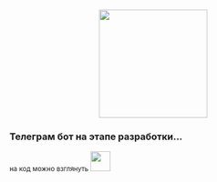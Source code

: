 <h1 align="center"> 
<img src="https://thumbs.gfycat.com/LittleBestAmoeba-size_restricted.gif" height="190"/></h1>
<h3> Телеграм бот на этапе разработки...</h3>
<sup>на код можно взглянуть <img src="https://thumbs.gfycat.com/DeadAdolescentKitfox-size_restricted.gif" height="35"/></h1></sup>
